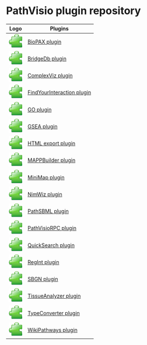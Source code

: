 # PathVisio plugin repository
| Logo     | Plugins                           | 
| -------- | --------------------------------- |
| ![](../images/plugin.png) | [BioPAX plugin](biopax.md) | 
| ![](../images/plugin.png) | [BridgeDb plugin](bridgedb.md) | 
| ![](../images/plugin.png) | [ComplexViz plugin](complexviz.md) | 
| ![](../images/plugin.png) | [FindYourInteraction plugin](fyi.md) | 
| ![](../images/plugin.png) | [GO plugin](go.md) | 
| ![](../images/plugin.png) | [GSEA plugin](gsea.md) | 
| ![](../images/plugin.png) | [HTML export plugin](html.md) | 
| ![](../images/plugin.png) | [MAPPBuilder plugin](mappbuilder.md) | 
| ![](../images/plugin.png) | [MiniMap plugin](minimap.md) | 
| ![](../images/plugin.png) | [NimWiz plugin](nimwiz.md) | 
| ![](../images/plugin.png) | [PathSBML plugin](pathsbml.md) | 
| ![](../images/plugin.png) | [PathVisioRPC plugin](pathvisiorpc.md) | 
| ![](../images/plugin.png) | [QuickSearch plugin](quicksearch.md) | 
| ![](../images/plugin.png) | [RegInt plugin](regint.md) | 
| ![](../images/plugin.png) | [SBGN plugin](sbgn.md) | 
| ![](../images/plugin.png) | [TissueAnalyzer plugin](tissueanalyzer.md) | 
| ![](../images/plugin.png) | [TypeConverter plugin](typeconverter.md) | 
| ![](../images/plugin.png) | [WikiPathways plugin](wikipathways.md) |
